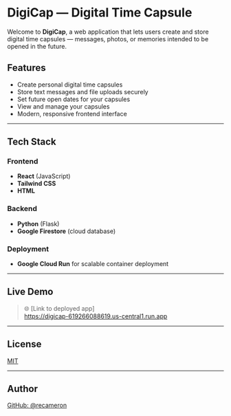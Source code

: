 # DigiCap — Digital Time Capsule

Welcome to **DigiCap**, a web application that lets users create and store digital time capsules — messages, photos, or memories intended to be opened in the future.

## Features

- Create personal digital time capsules
- Store text messages and file uploads securely
- Set future open dates for your capsules
- View and manage your capsules
- Modern, responsive frontend interface

---

## Tech Stack

### Frontend

- **React** (JavaScript)
- **Tailwind CSS**
- **HTML**

### Backend

- **Python** (Flask)
- **Google Firestore** (cloud database)

### Deployment

- **Google Cloud Run** for scalable container deployment

---

## Live Demo

> 🌐 [Link to deployed app]  
> https://digicap-619266088619.us-central1.run.app

---



##  License

[MIT](LICENSE)

---

##  Author
[GitHub: @recameron](https://github.com/recameron)
